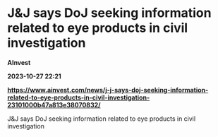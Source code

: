 # J&J says DoJ seeking information related to eye products in civil investigation
**AInvest**

**2023-10-27 22:21**

**https://www.ainvest.com/news/j-j-says-doj-seeking-information-related-to-eye-products-in-civil-investigation-23101000b47a813e38070832/**

J&J says DoJ seeking information related to eye products in civil investigation